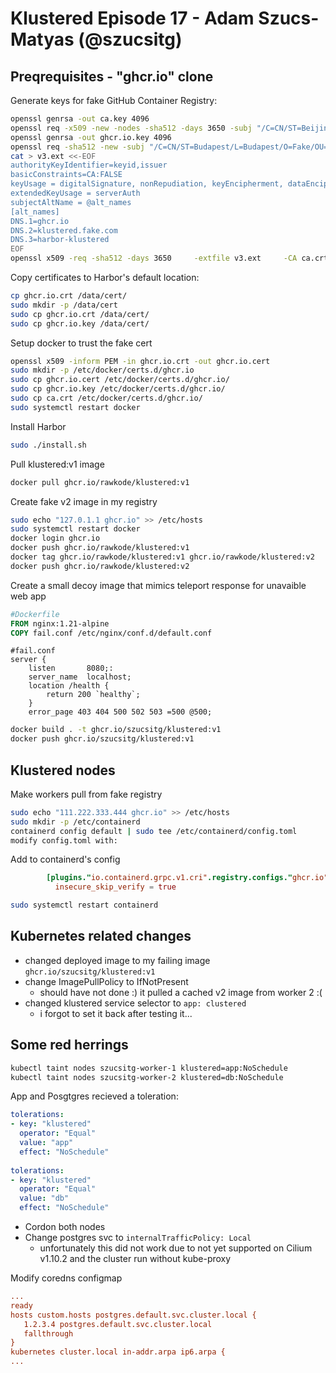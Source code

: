 # Klustered Episode 17 - Adam Szucs-Matyas (@szucsitg)

## Preqrequisites - "ghcr.io" clone

Generate keys for fake GitHub Container Registry:

```bash
openssl genrsa -out ca.key 4096
openssl req -x509 -new -nodes -sha512 -days 3650 -subj "/C=CN/ST=Beijing/L=Beijing/O=example/OU=Personal/CN=yourdomain.com" -key ca.key -out ca.crt
openssl genrsa -out ghcr.io.key 4096
openssl req -sha512 -new -subj "/C=CN/ST=Budapest/L=Budapest/O=Fake/OU=Klustered Gold CA/CN=ghcr.io" -key ghcr.io.key -out ghcr.io.csr
cat > v3.ext <<-EOF
authorityKeyIdentifier=keyid,issuer
basicConstraints=CA:FALSE
keyUsage = digitalSignature, nonRepudiation, keyEncipherment, dataEncipherment
extendedKeyUsage = serverAuth
subjectAltName = @alt_names
[alt_names]
DNS.1=ghcr.io
DNS.2=klustered.fake.com
DNS.3=harbor-klustered
EOF
openssl x509 -req -sha512 -days 3650     -extfile v3.ext     -CA ca.crt -CAkey ca.key -CAcreateserial     -in ghcr.io.csr     -out ghcr.io.crt
```

Copy certificates to Harbor's default location:

```bash
cp ghcr.io.crt /data/cert/
sudo mkdir -p /data/cert
sudo cp ghcr.io.crt /data/cert/
sudo cp ghcr.io.key /data/cert/
```

Setup docker to trust the fake cert

```bash
openssl x509 -inform PEM -in ghcr.io.crt -out ghcr.io.cert
sudo mkdir -p /etc/docker/certs.d/ghcr.io
sudo cp ghcr.io.cert /etc/docker/certs.d/ghcr.io/
sudo cp ghcr.io.key /etc/docker/certs.d/ghcr.io/
sudo cp ca.crt /etc/docker/certs.d/ghcr.io/
sudo systemctl restart docker
```

Install Harbor

```bash
sudo ./install.sh
```

Pull klustered:v1 image

```bash
docker pull ghcr.io/rawkode/klustered:v1
```

Create fake v2 image in my registry

```bash
sudo echo "127.0.1.1 ghcr.io" >> /etc/hosts
sudo systemctl restart docker
docker login ghcr.io
docker push ghcr.io/rawkode/klustered:v1
docker tag ghcr.io/rawkode/klustered:v1 ghcr.io/rawkode/klustered:v2
docker push ghcr.io/rawkode/klustered:v2
```

Create a small decoy image that mimics teleport response for unavaible web app

```Dockerfile
#Dockerfile
FROM nginx:1.21-alpine
COPY fail.conf /etc/nginx/conf.d/default.conf
```

```nginx
#fail.conf
server {
    listen       8080;:
    server_name  localhost;
    location /health {
        return 200 `healthy`;
    }
    error_page 403 404 500 502 503 =500 @500;
```

```bash
docker build . -t ghcr.io/szucsitg/klustered:v1
docker push ghcr.io/szucsitg/klustered:v1
```

## Klustered nodes

Make workers pull from fake registry

```bash
sudo echo "111.222.333.444 ghcr.io" >> /etc/hosts
sudo mkdir -p /etc/containerd
containerd config default | sudo tee /etc/containerd/config.toml
modify config.toml with:
```

Add to containerd's config

```toml
        [plugins."io.containerd.grpc.v1.cri".registry.configs."ghcr.io".tls]
          insecure_skip_verify = true
```

```bash
sudo systemctl restart containerd
```

## Kubernetes related changes

* changed deployed image to my failing image `ghcr.io/szucsitg/klustered:v1`
* change ImagePullPolicy to IfNotPresent
  * should have not done :) it pulled a cached v2 image from worker 2 :(
* changed klustered service selector to `app: clustered`
  * i forgot to set it back after testing it...

## Some red herrings

```bash
kubectl taint nodes szucsitg-worker-1 klustered=app:NoSchedule
kubectl taint nodes szucsitg-worker-2 klustered=db:NoSchedule
```

App and Posgtgres recieved a toleration:

```yaml
tolerations:
- key: "klustered"
  operator: "Equal"
  value: "app"
  effect: "NoSchedule"
  
tolerations:
- key: "klustered"
  operator: "Equal"
  value: "db"
  effect: "NoSchedule"
```

* Cordon both nodes
* Change postgres svc to `internalTrafficPolicy: Local`
  * unfortunately this did not work due to not yet supported on Cilium v1.10.2 and the cluster run without kube-proxy

Modify coredns configmap

```cfg
...
ready
hosts custom.hosts postgres.default.svc.cluster.local {
   1.2.3.4 postgres.default.svc.cluster.local
   fallthrough
}
kubernetes cluster.local in-addr.arpa ip6.arpa {
...
```
